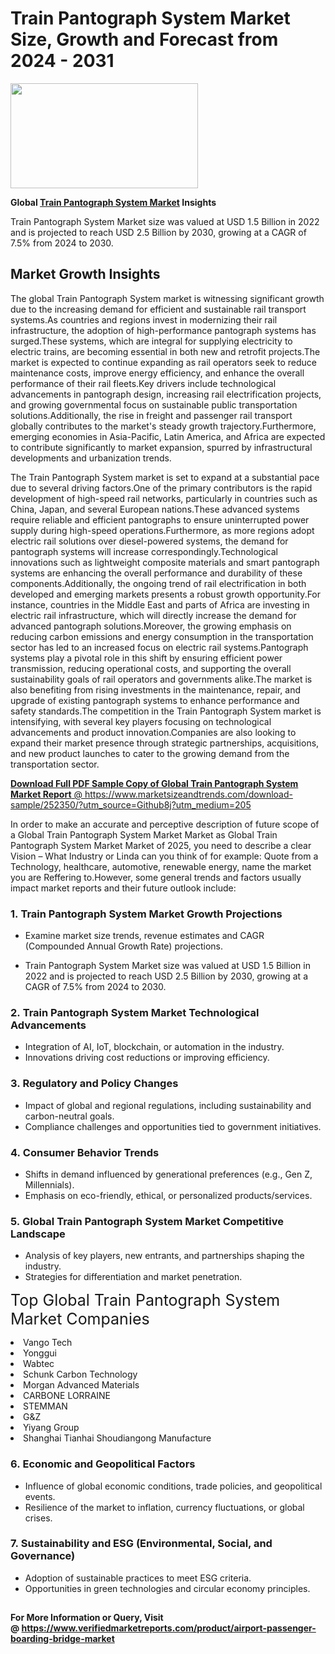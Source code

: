 <H1>Train Pantograph System Market Size, Growth and Forecast from 2024 - 2031</H1><img class="aligncenter size-medium wp-image-584254" src="https://thirdeyenews.in/wp-content/uploads/2024/09/Global-Market-Research-300x168.jpeg" alt="" width="300" height="168" /><p><strong>Global&nbsp;<a href="https://www.marketsizeandtrends.com/download-sample/252350/?utm_source=Github8j?utm_medium=205">Train Pantograph System Market</a> Insights</strong></p><p>Train Pantograph System Market size was valued at USD 1.5 Billion in 2022 and is projected to reach USD 2.5 Billion by 2030, growing at a CAGR of 7.5% from 2024 to 2030.</p><p><h2>Market Growth Insights</h2> <p>The global Train Pantograph System market is witnessing significant growth due to the increasing demand for efficient and sustainable rail transport systems.As countries and regions invest in modernizing their rail infrastructure, the adoption of high-performance pantograph systems has surged.These systems, which are integral for supplying electricity to electric trains, are becoming essential in both new and retrofit projects.The market is expected to continue expanding as rail operators seek to reduce maintenance costs, improve energy efficiency, and enhance the overall performance of their rail fleets.Key drivers include technological advancements in pantograph design, increasing rail electrification projects, and growing governmental focus on sustainable public transportation solutions.Additionally, the rise in freight and passenger rail transport globally contributes to the market's steady growth trajectory.Furthermore, emerging economies in Asia-Pacific, Latin America, and Africa are expected to contribute significantly to market expansion, spurred by infrastructural developments and urbanization trends.<a href="#"></a></p> <p>The Train Pantograph System market is set to expand at a substantial pace due to several driving factors.One of the primary contributors is the rapid development of high-speed rail networks, particularly in countries such as China, Japan, and several European nations.These advanced systems require reliable and efficient pantographs to ensure uninterrupted power supply during high-speed operations.Furthermore, as more regions adopt electric rail solutions over diesel-powered systems, the demand for pantograph systems will increase correspondingly.Technological innovations such as lightweight composite materials and smart pantograph systems are enhancing the overall performance and durability of these components.Additionally, the ongoing trend of rail electrification in both developed and emerging markets presents a robust growth opportunity.For instance, countries in the Middle East and parts of Africa are investing in electric rail infrastructure, which will directly increase the demand for advanced pantograph solutions.Moreover, the growing emphasis on reducing carbon emissions and energy consumption in the transportation sector has led to an increased focus on electric rail systems.Pantograph systems play a pivotal role in this shift by ensuring efficient power transmission, reducing operational costs, and supporting the overall sustainability goals of rail operators and governments alike.The market is also benefiting from rising investments in the maintenance, repair, and upgrade of existing pantograph systems to enhance performance and safety standards.The competition in the Train Pantograph System market is intensifying, with several key players focusing on technological advancements and product innovation.Companies are also looking to expand their market presence through strategic partnerships, acquisitions, and new product launches to cater to the growing demand from the transportation sector.<a href="#"></p><p><span class=""><strong>Download Full PDF Sample Copy of Global Train Pantograph System Market Report</strong> @ <a href="https://www.marketsizeandtrends.com/download-sample/252350/?utm_source=Github8j?utm_medium=205" target="_blank">https://www.marketsizeandtrends.com/download-sample/252350/?utm_source=Github8j?utm_medium=205</a></span></p><p>In order to make an accurate and perceptive description of future scope of a Global&nbsp;Train Pantograph System Market Market as Global&nbsp;Train Pantograph System Market Market of 2025, you need to describe a clear Vision &ndash; What Industry or Linda can you think of for example: Quote from a Technology, healthcare, automotive, renewable energy, name the market you are Reffering to.However, some general trends and factors usually impact market reports and their future outlook include:</p><h3>1.&nbsp;<strong>Train Pantograph System Market Growth Projections</strong></h3><ul><li>Examine market size trends, revenue estimates and CAGR (Compounded Annual Growth Rate) projections.</li><li><p>Train Pantograph System Market size was valued at USD 1.5 Billion in 2022 and is projected to reach USD 2.5 Billion by 2030, growing at a CAGR of 7.5% from 2024 to 2030.</p></li></ul><h3>2.&nbsp;<strong>Train Pantograph System Market Technological Advancements</strong></h3><ul><li>Integration of AI, IoT, blockchain, or automation in the industry.</li><li>Innovations driving cost reductions or improving efficiency.</li></ul><h3>3.&nbsp;<strong>Regulatory and Policy Changes</strong></h3><ul><li>Impact of global and regional regulations, including sustainability and carbon-neutral goals.</li><li>Compliance challenges and opportunities tied to government initiatives.</li></ul><h3>4.&nbsp;<strong>Consumer Behavior Trends</strong></h3><ul><li>Shifts in demand influenced by generational preferences (e.g., Gen Z, Millennials).</li><li>Emphasis on eco-friendly, ethical, or personalized products/services.</li></ul><h3>5.&nbsp;<strong>Global Train Pantograph System Market Competitive Landscape</strong></h3><ul><li>Analysis of key players, new entrants, and partnerships shaping the industry.</li><li>Strategies for differentiation and market penetration.</li></ul><p data-pm-slice="1 1 []"><span style="color: inherit; font-family: inherit; font-size: 25px;">Top Global Train Pantograph System Market Companies</span></p><div class="" data-test-id=""><p><li>Vango Tech</li><li> Yonggui</li><li> Wabtec</li><li> Schunk Carbon Technology</li><li> Morgan Advanced Materials</li><li> CARBONE LORRAINE</li><li> STEMMAN</li><li> G&Z</li><li> Yiyang Group</li><li> Shanghai Tianhai Shoudiangong Manufacture</li></p></div><h3>6.&nbsp;<strong>Economic and Geopolitical Factors</strong></h3><ul><li>Influence of global economic conditions, trade policies, and geopolitical events.</li><li>Resilience of the market to inflation, currency fluctuations, or global crises.</li></ul><h3>7.&nbsp;<strong>Sustainability and ESG (Environmental, Social, and Governance)</strong></h3><ul><li>Adoption of sustainable practices to meet ESG criteria.</li><li>Opportunities in green technologies and circular economy principles.</li></ul><h2><strong style="font-size: 14px;">For More Information or Query, Visit @&nbsp;</strong><a style="background-color: #ffffff; font-size: 14px;" href="https://www.marketsizeandtrends.com/report/train-pantograph-system-market/" target="_blank">https://www.verifiedmarketreports.com/product/airport-passenger-boarding-bridge-market</a></h2>
